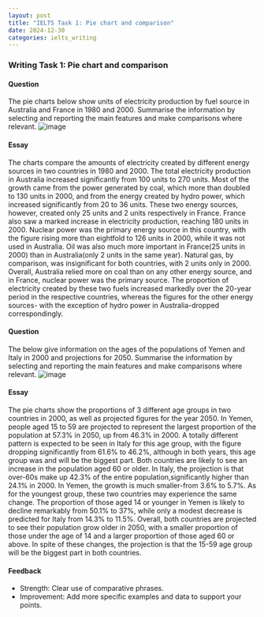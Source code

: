 ```yaml
---
layout: post
title: "IELTS Task 1: Pie chart and comparison"
date: 2024-12-30
categories: ielts_writing
---
```


### Writing Task 1: Pie chart and comparison

#### Question
The pie charts below show units of electricity production by fuel source in Australia and France in 1980 and 2000.
Summarise the information by selecting and reporting the main features and make comparisons where relevant.
![image](https://github.com/user-attachments/assets/6209df8c-c20f-4399-aa33-fd31970a4940)

#### Essay
The charts compare the amounts of electricity created by different energy sources in two countries in 1980 and 2000.
The total electricity production in Australia increased significantly from 100 units to 270 units. Most of the growth came from the power generated by coal, which more than doubled to 130 units in 2000, and from the energy created by hydro power, which increased significantly from 20 to 36 units. These two energy sources, however, created only 25 units and 2 units respectively in France. 
France also saw a marked increase in electricity production, reaching 180 units in 2000. Nuclear power was the primary energy source in this country, with the figure rising more than eightfold to 126 units in 2000, while it was not used in Australia. Oil was also much more important in France(25 units in 2000) than in Australia(only 2 units in the same year). Natural gas, by comparison, was insignificant for both countries, with 2 units only in 2000.
Overall, Australia relied more on coal than on any other energy source, and in France, nuclear power was the primary source. The proportion of electricity created by these two fuels increased markedly over the 20-year period in the respective countries, whereas the figures for the other energy sources- with the exception of hydro power in Australia-dropped correspondingly.

#### Question
The below give information on the ages of the populations of Yemen and Italy in 2000 and projections for 2050.
Summarise the information by selecting and reporting the main features and make comparisons where relevant.
![image](https://github.com/user-attachments/assets/fa46c2ef-bdae-4f82-9e79-20e8193b52c1)

#### Essay
The pie charts show the proportions of 3 different age groups in two countries in 2000, as well as projected figures for the year 2050.
In Yemen, people aged 15 to 59 are projected to represent the largest proportion of the population at 57.3% in 2050, up from 46.3% in 2000. A totally different pattern is expected to be seen in Italy for this age group, with the figure dropping significantly from 61.6% to 46.2%, although in both years, this age group was and will be the biggest part.
Both countries are likely to see an increase in the population aged 60 or older. In Italy, the projection is that over-60s make up 42.3% of the entire population,significantly higher than 24.1% in 2000. In Yemen, the growth is much smaller-from 3.6% to 5.7%.
As for the youngest group, these two countries may experience the same change. The proportion of those aged 14 or younger in Yemen is likely to decline remarkably from 50.1% to 37%, while only a modest decrease is predicted for Italy from 14.3% to 11.5%.
Overall, both countries are projected to see their population grow older in 2050, with a smaller proportion of those under the age of 14 and a larger proportion of those aged 60 or above. In spite of these changes, the projection is that the 15-59 age group will be the biggest part in both countries.




#### Feedback
- Strength: Clear use of comparative phrases.
- Improvement: Add more specific examples and data to support your points.
